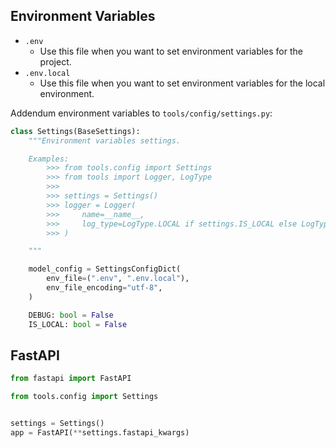 ## Environment Variables
- `.env`
    - Use this file when you want to set environment variables for the project.
- `.env.local`
    - Use this file when you want to set environment variables for the local environment.

Addendum environment variables to `tools/config/settings.py`:
```{.py title="tools/config/settings.py" hl_lines="9"}
class Settings(BaseSettings):
    """Environment variables settings.

    Examples:
        >>> from tools.config import Settings
        >>> from tools import Logger, LogType
        >>>
        >>> settings = Settings()
        >>> logger = Logger(
        >>>     name=__name__,
        >>>     log_type=LogType.LOCAL if settings.IS_LOCAL else LogType.GOOGLE_CLOUD
        >>> )

    """

    model_config = SettingsConfigDict(
        env_file=(".env", ".env.local"),
        env_file_encoding="utf-8",
    )

    DEBUG: bool = False
    IS_LOCAL: bool = False
```

## FastAPI
```python
from fastapi import FastAPI

from tools.config import Settings


settings = Settings()
app = FastAPI(**settings.fastapi_kwargs)
```
